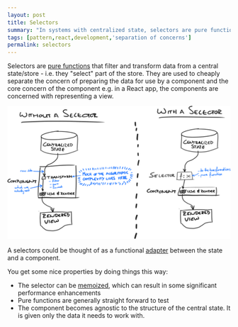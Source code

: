 ```yaml
---
layout: post
title: Selectors
summary: "In systems with centralized state, selectors are pure functions that deal with filtering and transforming data so that components don't have to."
tags: [pattern,react,development,'separation of concerns']
permalink: selectors
---
```


Selectors are [pure functions](https://en.wikipedia.org/wiki/Pure_function) that filter and transform data from a central state/store  - i.e. they "select" part of the store. They are used to cheaply separate the concern of preparing the data for use by a component and the core concern of the component e.g. in a React app, the components are concerned with representing a view.

![](/assets/selectors.svg)

A selectors could be thought of as a functional [adapter](https://sourcemaking.com/design_patterns/adapter) between the state and a component.

You get some nice properties by doing things this way:

 - The selector can be [memoized](https://stackoverflow.com/a/6469470), which can result in some significant performance enhancements
 - Pure functions are generally straight forward to test
 - The component becomes agnostic to the structure of the central state. It is given only the data it needs to work with.